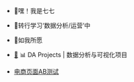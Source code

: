 - 👋嘿！我是七七
- 🌱转行学习‘数据分析/运营’中
- 🌱如我所愿
- <div id="line4-container">
    <a id="line4"></a> <!-- 锚点，用于跳转目标 -->
    <a href="#line4" class="icon-link">🔗</a> <!-- 链接图标，点击跳转到锚点 -->
    📊 DA Projects | 数据分析与可视化项目</div>
    
- [电商页面AB测试](https://github.com/qijuxing/A-B-testing-of-e-commerce-pages)
